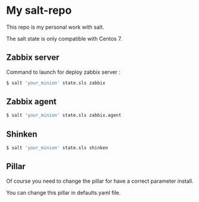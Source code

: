 # My salt-repo

This repo is my personal work with salt.

The salt state is only compatible with Centos 7.

## Zabbix server

Command to launch for deploy zabbix server :

 ```bash
 $ salt 'your_minion' state.sls zabbix
 ```

## Zabbix agent 

 ```bash
 $ salt 'your_minion' state.sls zabbix.agent
 ```

## Shinken

 ```bash
 $ salt 'your_minion' state.sls shinken
 ```
## Pillar

Of course you need to change the pillar for have a correct parameter install.

You can change this pillar in defaults.yaml file.